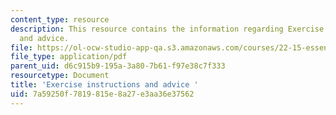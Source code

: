 ```yaml
---
content_type: resource
description: This resource contains the information regarding Exercise instructions
  and advice.
file: https://ol-ocw-studio-app-qa.s3.amazonaws.com/courses/22-15-essential-numerical-methods-fall-2014/7a59250f7819815e8a27e3aa36e37562_MIT22_15F14_ex_instr.pdf
file_type: application/pdf
parent_uid: d6c915b9-195a-3a80-7b61-f97e38c7f333
resourcetype: Document
title: 'Exercise instructions and advice '
uid: 7a59250f-7819-815e-8a27-e3aa36e37562
---
```

